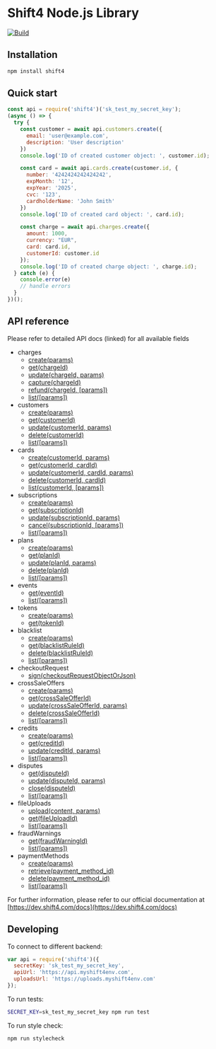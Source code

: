 Shift4 Node.js Library
===================================

[![Build](https://github.com/shift4developer/shift4-node/actions/workflows/build.yml/badge.svg)](https://github.com/shift4developer/shift4-node/actions/workflows/build.yml)

Installation
------------

```sh
npm install shift4
```

Quick start
-----------


```js
const api = require('shift4')('sk_test_my_secret_key');
(async () => {
  try {
    const customer = await api.customers.create({
      email: 'user@example.com',
      description: 'User description'
    })
    console.log('ID of created customer object: ', customer.id);

    const card = await api.cards.create(customer.id, {
      number: '4242424242424242',
      expMonth: '12',
      expYear: '2025',
      cvc: '123',
      cardholderName: 'John Smith'
    })
    console.log('ID of created card object: ', card.id);

    const charge = await api.charges.create({
      amount: 1000,
      currency: "EUR",
      card: card.id,
      customerId: customer.id
    });
    console.log('ID of created charge object: ', charge.id);
  } catch (e) {
    console.error(e)
    // handle errors
  }
})();

```

API reference
-------------

Please refer to detailed API docs (linked) for all available fields

- charges
  - [create(params)](https://dev.shift4.com/docs/api#charge-create)
  - [get(chargeId)](https://dev.shift4.com/docs/api#charge-retrieve)
  - [update(chargeId, params)](https://dev.shift4.com/docs/api#charge-update)
  - [capture(chargeId)](https://dev.shift4.com/docs/api#charge-capture)
  - [refund(chargeId, [params])](https://dev.shift4.com/docs/api#charge-capture)
  - [list([params])](https://dev.shift4.com/docs/api#charge-list)
- customers
  - [create(params)](https://dev.shift4.com/docs/api#customer-create)
  - [get(customerId)](https://dev.shift4.com/docs/api#customer-retrieve)
  - [update(customerId, params)](https://dev.shift4.com/docs/api#customer-update)
  - [delete(customerId)](https://dev.shift4.com/docs/api#customer-delete)
  - [list([params])](https://dev.shift4.com/docs/api#customer-list)
- cards
  - [create(customerId, params)](https://dev.shift4.com/docs/api#card-create)
  - [get(customerId, cardId)](https://dev.shift4.com/docs/api#card-retrieve)
  - [update(customerId, cardId, params)](https://dev.shift4.com/docs/api#card-update)
  - [delete(customerId, cardId)](https://dev.shift4.com/docs/api#card-delete)
  - [list(customerId, [params])](https://dev.shift4.com/docs/api#card-list)
- subscriptions
  - [create(params)](https://dev.shift4.com/docs/api#subscription-create)
  - [get(subscriptionId)](https://dev.shift4.com/docs/api#subscription-retrieve)
  - [update(subscriptionId, params)](https://dev.shift4.com/docs/api#subscription-update)
  - [cancel(subscriptionId, [params])](https://dev.shift4.com/docs/api#subscription-cancel)
  - [list([params])](https://dev.shift4.com/docs/api#subscription-list)
- plans
  - [create(params)](https://dev.shift4.com/docs/api#plan-create)
  - [get(planId)](https://dev.shift4.com/docs/api#plan-retrieve)
  - [update(planId, params)](https://dev.shift4.com/docs/api#plan-update)
  - [delete(planId)](https://dev.shift4.com/docs/api#plan-delete)
  - [list([params])](https://dev.shift4.com/docs/api#plan-list)
- events
  - [get(eventId)](https://dev.shift4.com/docs/api#event-retrieve)
  - [list([params])](https://dev.shift4.com/docs/api#event-list)
- tokens
  - [create(params)](https://dev.shift4.com/docs/api#token-create)
  - [get(tokenId)](https://dev.shift4.com/docs/api#token-retrieve)
- blacklist
  - [create(params)](https://dev.shift4.com/docs/api#blacklist-rule-create)
  - [get(blacklistRuleId)](https://dev.shift4.com/docs/api#blacklist-rule-retrieve)
  - [delete(blacklistRuleId)](https://dev.shift4.com/docs/api#blacklist-rule-delete)
  - [list([params])](https://dev.shift4.com/docs/api#blacklist-rule-list)
- checkoutRequest
  - [sign(checkoutRequestObjectOrJson)](https://dev.shift4.com/docs/api#checkout-request-sign)
- crossSaleOffers
  - [create(params)](https://dev.shift4.com/docs/api#cross-sale-offer-create)
  - [get(crossSaleOfferId)](https://dev.shift4.com/docs/api#cross-sale-offer-retrieve)
  - [update(crossSaleOfferId, params)](https://dev.shift4.com/docs/api#cross-sale-offer-update)
  - [delete(crossSaleOfferId)](https://dev.shift4.com/docs/api#cross-sale-offer-delete)
  - [list([params])](https://dev.shift4.com/docs/api#cross-sale-offer-list)
- credits
  - [create(params)](https://dev.shift4.com/docs/api#credit-create)
  - [get(creditId)](https://dev.shift4.com/docs/api#credit-retrieve)
  - [update(creditId, params)](https://dev.shift4.com/docs/api#credit-update)
  - [list([params])](https://dev.shift4.com/docs/api#credit-list)
- disputes
  - [get(disputeId)](https://dev.shift4.com/docs/api#dispute-retrieve)
  - [update(disputeId, params)](https://dev.shift4.com/docs/api#dispute-update)
  - [close(disputeId)](https://dev.shift4.com/docs/api#dispute-close)
  - [list([params])](https://dev.shift4.com/docs/api#dispute-list)
- fileUploads
  - [upload(content, params)](https://dev.shift4.com/docs/api#file-upload-create)
  - [get(fileUploadId)](https://dev.shift4.com/docs/api#file-upload-retrieve)
  - [list([params])](https://dev.shift4.com/docs/api#file-upload-list)
- fraudWarnings
  - [get(fraudWarningId)](https://dev.shift4.com/docs/api#fraud-warning-retrieve)
  - [list([params])](https://dev.shift4.com/docs/api#fraud-warning-list)
- paymentMethods
  - [create(params)](https://dev.shift4.com/docs/api#payment-method-create)
  - [retrieve(payment_method_id)](https://dev.shift4.com/docs/api#payment-method-retrieve)
  - [delete(payment_method_id)](https://dev.shift4.com/docs/api#payment-method-delete)
  - [list([params])](https://dev.shift4.com/docs/api#payment-methods-list)

For further information, please refer to our official documentation at [https://dev.shift4.com/docs](https://dev.shift4.com/docs)

Developing
----------

To connect to different backend:

```js
var api = require('shift4')({
  secretKey: 'sk_test_my_secret_key',
  apiUrl: 'https://api.myshift4env.com',
  uploadsUrl: 'https://uploads.myshift4env.com'
});
```

To run tests:

```sh
SECRET_KEY=sk_test_my_secret_key npm run test
```

To run style check:

```sh
npm run stylecheck
```